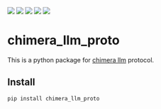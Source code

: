 ![](https://img.shields.io/github/license/wh1isper/chimera_llm_proto)
![](https://img.shields.io/github/v/release/wh1isper/chimera_llm_proto)
![](https://img.shields.io/pypi/dm/chimera_llm_proto)
![](https://img.shields.io/github/last-commit/wh1isper/chimera_llm_proto)
![](https://img.shields.io/pypi/pyversions/chimera_llm_proto)

# chimera_llm_proto

This is a python package for [chimera llm](https://github.com/Wh1isper/chimera_llm) protocol.

## Install

`pip install chimera_llm_proto`
